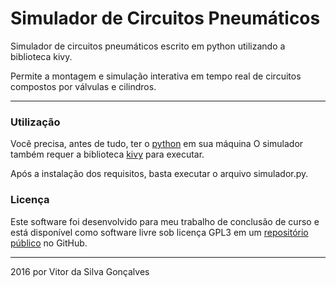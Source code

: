 # Simulador de Circuitos Pneumáticos


Simulador de circuitos pneumáticos escrito em python utilizando a biblioteca kivy.

Permite a montagem e simulação interativa em tempo real de circuitos compostos por válvulas e cilindros.
___

### Utilização
Você precisa, antes de tudo, ter o [python](https://www.python.org/) em sua máquina
O simulador também requer a biblioteca [kivy](https://kivy.org) para executar.

Após a instalação dos requisitos, basta executar o arquivo simulador.py.

### Licença

Este software foi desenvolvido para meu trabalho de conclusão de curso e está disponível como software livre sob licença GPL3 em um [repositório público](https://github.com/vitorsgoncalves/tcc) no GitHub.

___
2016 por Vitor da Silva Gonçalves